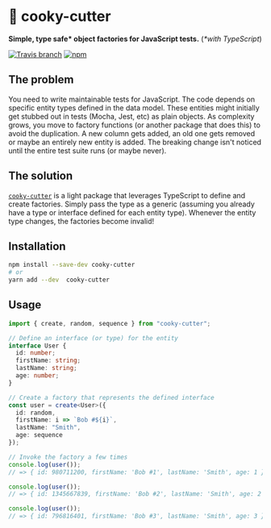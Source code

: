 # 🍪 cooky-cutter

**Simple, type safe\* object factories for JavaScript tests.** (_\*with TypeScript_)

[![Travis branch](https://img.shields.io/travis/Skovy/cooky-cutter/master.svg)](https://travis-ci.org/Skovy/cooky-cutter)
[![npm](https://img.shields.io/npm/v/cooky-cutter.svg)](https://www.npmjs.com/package/cooky-cutter)

## The problem

You need to write maintainable tests for JavaScript. The code depends on
specific entity types defined in the data model. These entities might initially
get stubbed out in tests (Mocha, Jest, etc) as plain objects. As complexity
grows, you move to factory functions (or another package that does this) to
avoid the duplication. A new column gets added, an old one gets removed or maybe
an entirely new entity is added. The breaking change isn't noticed until the
entire test suite runs (or maybe never).

## The solution

[`cooky-cutter`](https://www.npmjs.com/package/cooky-cutter) is a light package
that leverages TypeScript to define and create factories. Simply pass the type
as a generic (assuming you already have a type or interface defined for each
entity type). Whenever the entity type changes, the factories become invalid!

## Installation

```bash
npm install --save-dev cooky-cutter
# or
yarn add --dev  cooky-cutter
```

## Usage

```typescript
import { create, random, sequence } from "cooky-cutter";

// Define an interface (or type) for the entity
interface User {
  id: number;
  firstName: string;
  lastName: string;
  age: number;
}

// Create a factory that represents the defined interface
const user = create<User>({
  id: random,
  firstName: i => `Bob #${i}`,
  lastName: "Smith",
  age: sequence
});

// Invoke the factory a few times
console.log(user());
// => { id: 980711200, firstName: 'Bob #1', lastName: 'Smith', age: 1 }

console.log(user());
// => { id: 1345667839, firstName: 'Bob #2', lastName: 'Smith', age: 2 }

console.log(user());
// => { id: 796816401, firstName: 'Bob #3', lastName: 'Smith', age: 3 }
```
